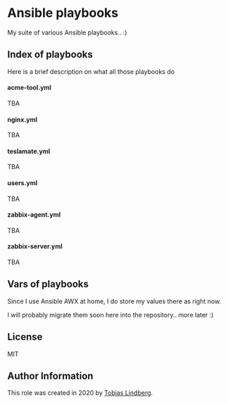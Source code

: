 # Ansible playbooks
My suite of various Ansible playbooks.. :)

## Index of playbooks
Here is a brief description on what all those playbooks do

#### acme-tool.yml
TBA

#### nginx.yml
TBA

#### teslamate.yml
TBA

#### users.yml
TBA

#### zabbix-agent.yml
TBA

#### zabbix-server.yml
TBA

## Vars of playbooks
Since I use Ansible AWX at home, I do store my values there as right now.

I will probably migrate them soon here into the repository.. more later :)

## License
MIT

## Author Information
This role was created in 2020 by [Tobias Lindberg](https://github.com/tobiasehlert).
